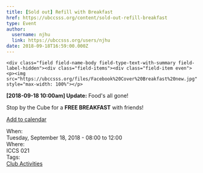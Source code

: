 ```yaml
---
title: [Sold out] Refill with Breakfast 
href: https://ubccsss.org/content/sold-out-refill-breakfast
type: Event
author:
  username: njhu
  link: https://ubccsss.org/users/njhu
date: 2018-09-18T16:59:00.000Z
---
```



    <div class="field field-name-body field-type-text-with-summary field-label-hidden"><div class="field-items"><div class="field-item even"><p><img src="https://ubccsss.org/files/Facebook%20Cover%20Breakfast%20new.jpg" style="max-width: 100%"></p>

<p><strong>[2018-09-18 10:00am] Update:</strong> Food&apos;s all gone!</p>

<p>Stop by the Cube for a <strong>FREE BREAKFAST</strong> with friends!</p>

<p><a href="https://www.google.com/calendar/render?action=TEMPLATE&amp;text=CSSS%3A+Refuel+with+Breakfast&amp;details=https%3A%2F%2Fubccsss.org%2Fcontent%2Frefill-breakfast%0AStop+by+the+Cube+for+a+FREE+BREAKFAST+with+friends%21&amp;location=ICICS+%23021%2C+ICICS+Computer+Science%2C+2366+Main+Mall%2C+Vancouver%2C+BC+V6T+1Z4%2C+Canada&amp;dates=20180918T150000Z%2F20180918T190000Z">Add to calendar</a></p>
</div></div></div><div class="field field-name-field-dates field-type-datetime field-label-above"><div class="field-label">When:&#xA0;</div><div class="field-items"><div class="field-item even"><span class="date-display-single">Tuesday, September 18, 2018 - <span class="date-display-range"><span class="date-display-start">08:00</span> to <span class="date-display-end">12:00</span></span></span></div></div></div><div class="field field-name-field-location field-type-text field-label-above"><div class="field-label">Where:&#xA0;</div><div class="field-items"><div class="field-item even">ICCS 021</div></div></div>    <footer>
    <div class="field field-name-field-tags field-type-taxonomy-term-reference field-label-above"><div class="field-label">Tags:&#xA0;</div><div class="field-items"><div class="field-item even"><a href="/club">Club Activities</a></div></div></div>      </footer>
    